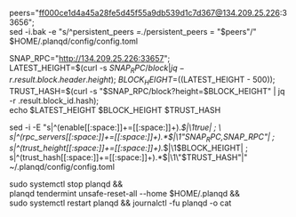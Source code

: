 peers="ff000ce1d4a45a28fe5d45f55a9db539d1c7d367@134.209.25.226:33656"; \
sed -i.bak -e "s/^persistent_peers *=.*/persistent_peers = \"$peers\"/" $HOME/.planqd/config/config.toml

SNAP_RPC="http://134.209.25.226:33657"; \
LATEST_HEIGHT=$(curl -s $SNAP_RPC/block | jq -r .result.block.header.height); \
BLOCK_HEIGHT=$((LATEST_HEIGHT - 500)); \
TRUST_HASH=$(curl -s "$SNAP_RPC/block?height=$BLOCK_HEIGHT" | jq -r .result.block_id.hash); \
echo $LATEST_HEIGHT $BLOCK_HEIGHT $TRUST_HASH

sed -i -E "s|^(enable[[:space:]]+=[[:space:]]+).*$|\1true| ; \
s|^(rpc_servers[[:space:]]+=[[:space:]]+).*$|\1\"$SNAP_RPC,$SNAP_RPC\"| ; \
s|^(trust_height[[:space:]]+=[[:space:]]+).*$|\1$BLOCK_HEIGHT| ; \
s|^(trust_hash[[:space:]]+=[[:space:]]+).*$|\1\"$TRUST_HASH\"|" ~/.planqd/config/config.toml

sudo systemctl stop planqd && \
planqd tendermint unsafe-reset-all --home $HOME/.planqd && \
sudo systemctl restart planqd && journalctl -fu planqd -o cat
